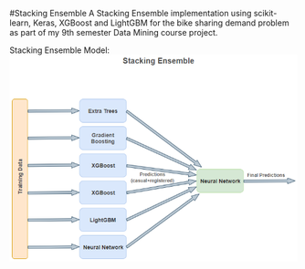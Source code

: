 #Stacking Ensemble
A Stacking Ensemble implementation using scikit-learn, Keras, XGBoost and LightGBM for the bike sharing demand problem as part of my 9th semester Data Mining course project.

Stacking Ensemble Model:\
<img src="./stacking.png">
